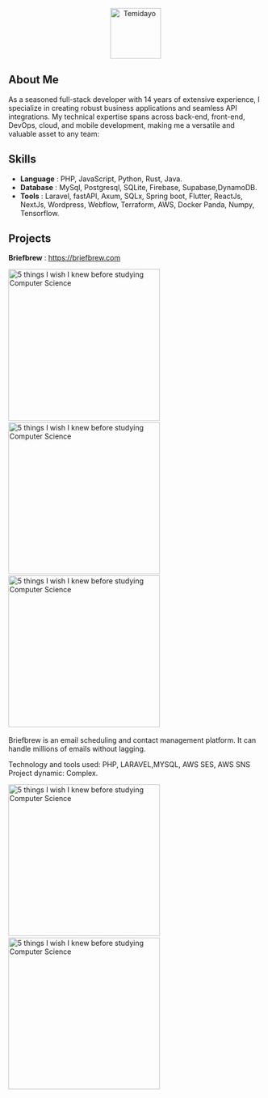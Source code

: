 <p align="center"><a href="https://briefbrew.com/oyewodayo" target="_blank"><img src="https://avatars.githubusercontent.com/u/8675502?v=4" width="100" alt="Temidayo"></a></p>


## About Me

As a seasoned full-stack developer with 14 years of extensive experience, I specialize in creating robust business applications and seamless API integrations. My technical expertise spans across back-end, front-end, DevOps, cloud, and mobile development, making me a versatile and valuable asset to any team:

## Skills
- <strong>Language</strong> : PHP, JavaScript, Python, Rust, Java.
- <strong>Database</strong> : MySql, Postgresql, SQLite, Firebase, Supabase,DynamoDB.
- <strong>Tools</strong> : Laravel, fastAPI, Axum, SQLx, Spring boot, Flutter, ReactJs, NextJs, Wordpress, Webflow, Terraform, AWS, Docker Panda, Numpy, Tensorflow.

## Projects
**Briefbrew** : https://briefbrew.com
<p dir="auto">
  <a href="https://youtu.be/Wjj21p3tvcg?si=b7QYksN87h0wsGpQ" rel="nofollow"><img src="https://briefbrew.com/assets/images/contact-img.png" style="margin-right:25px" width="300px" alt="5 things I wish I knew before studying Computer Science" title="5 things I wish I knew before studying Computer Science" data-canonical-src="https://ytcards.demolab.com/?id=Wjj21p3tvcg&amp;title=5+things+I+wish+I+knew+before+studying+Computer+Science&amp;lang=en&amp;timestamp=1636628400&amp;background_color=%230d1117&amp;title_color=%23ffffff&amp;stats_color=%23dedede&amp;max_title_lines=1&amp;width=250&amp;border_radius=5&amp;duration=436" style="max-width: 100%;"></a>   
  &nbsp;&nbsp;&nbsp;&nbsp;&nbsp;&nbsp;&nbsp;&nbsp;&nbsp;&nbsp;
  <a href="https://youtu.be/Wjj21p3tvcg?si=b7QYksN87h0wsGpQ" rel="nofollow"><img src="https://briefbrew.com/assets/images/import-img.png" style="margin-right:25px" width="300px" alt="5 things I wish I knew before studying Computer Science" title="5 things I wish I knew before studying Computer Science" data-canonical-src="https://ytcards.demolab.com/?id=Wjj21p3tvcg&amp;title=5+things+I+wish+I+knew+before+studying+Computer+Science&amp;lang=en&amp;timestamp=1636628400&amp;background_color=%230d1117&amp;title_color=%23ffffff&amp;stats_color=%23dedede&amp;max_title_lines=1&amp;width=250&amp;border_radius=5&amp;duration=436" style="max-width: 100%;"></a>   
  &nbsp;&nbsp;&nbsp;&nbsp;&nbsp;&nbsp;&nbsp;&nbsp;&nbsp;&nbsp;
  <a href="https://youtu.be/Wjj21p3tvcg?si=b7QYksN87h0wsGpQ" rel="nofollow"><img src="https://briefbrew.com/assets/images/brief-img.png" style="margin-right:25px" width="300px" alt="5 things I wish I knew before studying Computer Science" title="5 things I wish I knew before studying Computer Science" data-canonical-src="https://ytcards.demolab.com/?id=Wjj21p3tvcg&amp;title=5+things+I+wish+I+knew+before+studying+Computer+Science&amp;lang=en&amp;timestamp=1636628400&amp;background_color=%230d1117&amp;title_color=%23ffffff&amp;stats_color=%23dedede&amp;max_title_lines=1&amp;width=250&amp;border_radius=5&amp;duration=436" style="max-width: 100%;"></a>   
  &nbsp;&nbsp;&nbsp;&nbsp;&nbsp;&nbsp;&nbsp;&nbsp;&nbsp;&nbsp;
</p>
<p>
Briefbrew is an email scheduling and contact management platform. It can handle millions of emails without lagging.
<div>Technology and tools used: PHP, LARAVEL,MYSQL, AWS SES, AWS SNS</div>
<div>Project dynamic: Complex.</div>
</p>



<p dir="auto">
<a href="https://youtu.be/Wjj21p3tvcg?si=b7QYksN87h0wsGpQ" rel="nofollow"><img src="https://oyewodayo.vercel.app/assets/Solomonhills-app.png" width="300px" alt="5 things I wish I knew before studying Computer Science" title="5 things I wish I knew before studying Computer Science" data-canonical-src="https://ytcards.demolab.com/?id=Wjj21p3tvcg&amp;title=5+things+I+wish+I+knew+before+studying+Computer+Science&amp;lang=en&amp;timestamp=1636628400&amp;background_color=%230d1117&amp;title_color=%23ffffff&amp;stats_color=%23dedede&amp;max_title_lines=1&amp;width=250&amp;border_radius=5&amp;duration=436" style="max-width: 100%;"></a>&nbsp;&nbsp;&nbsp;&nbsp;&nbsp;&nbsp;&nbsp;&nbsp;&nbsp;&nbsp;
<a href="https://youtu.be/Wjj21p3tvcg?si=b7QYksN87h0wsGpQ" rel="nofollow"><img src="https://oyewodayo.vercel.app/assets/Solomonhills.png" width="300px" alt="5 things I wish I knew before studying Computer Science" title="5 things I wish I knew before studying Computer Science" data-canonical-src="https://ytcards.demolab.com/?id=Wjj21p3tvcg&amp;title=5+things+I+wish+I+knew+before+studying+Computer+Science&amp;lang=en&amp;timestamp=1636628400&amp;background_color=%230d1117&amp;title_color=%23ffffff&amp;stats_color=%23dedede&amp;max_title_lines=1&amp;width=250&amp;border_radius=5&amp;duration=436" style="max-width: 100%;"></a>
</p>


